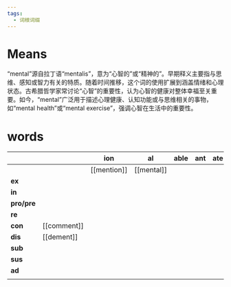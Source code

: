 ```yaml
---
tags:
  - 词根词缀
---
```

# Means
“mental”源自拉丁语“mentalis”，意为“心智的”或“精神的”。早期释义主要指与思维、感知或智力有关的特质。随着时间推移，这个词的使用扩展到涵盖情绪和心理状态。古希腊哲学家常讨论“心智”的重要性，认为心智的健康对整体幸福至关重要。如今，“mental”广泛用于描述心理健康、认知功能或与思维相关的事物，如“mental health”或“mental exercise”，强调心智在生活中的重要性。
# words
|             |             | **ion**     | **al**     | **able** | **ant** | **ate** |
| ----------- | ----------- | ----------- | ---------- | -------- | ------- | ------- |
|             |             | [[mention]] | [[mental]] |          |         |         |
| **ex**      |             |             |            |          |         |         |
| **in**      |             |             |            |          |         |         |
| **pro/pre** |             |             |            |          |         |         |
| **re**      |             |             |            |          |         |         |
| **con**     | [[comment]] |             |            |          |         |         |
| **dis**     | [[dement]]  |             |            |          |         |         |
| **sub**     |             |             |            |          |         |         |
| **sus**     |             |             |            |          |         |         |
| **ad**      |             |             |            |          |         |         |
|             |             |             |            |          |         |         |
